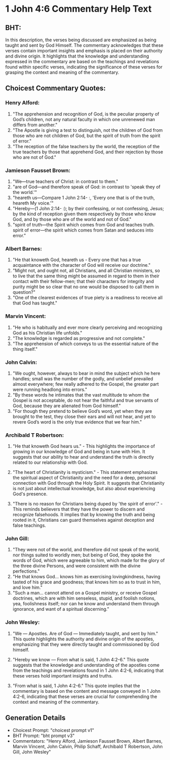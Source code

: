 # 1 John 4:6 Commentary Help Text

## BHT:
In this description, the verses being discussed are emphasized as being taught and sent by God Himself. The commentary acknowledges that these verses contain important insights and emphasis is placed on their authority and divine origin. It highlights that the knowledge and understanding expressed in the commentary are based on the teachings and revelations found within specific verses, indicating the significance of these verses for grasping the context and meaning of the commentary.

## Choicest Commentary Quotes:
### Henry Alford:
1. "The apprehension and recognition of God, is the peculiar property of God’s children, not any natural faculty in which one unrenewed man differs from another."
2. "The Apostle is giving a test to distinguish, not the children of God from those who are not children of God, but the spirit of truth from the spirit of error."
3. "The reception of the false teachers by the world, the reception of the true teachers by those that apprehend God, and their rejection by those who are not of God."

### Jamieson Fausset Brown:
1. "We—true teachers of Christ: in contrast to them."
2. "are of God—and therefore speak of God: in contrast to 'speak they of the world.'"
3. "heareth us—Compare 1 John 2:14- :, 'Every one that is of the truth, heareth My voice.'"
4. "Hereby—(1 John 2:14- :); by their confessing, or not confessing, Jesus; by the kind of reception given them respectively by those who know God, and by those who are of the world and not of God."
5. "spirit of truth—the Spirit which comes from God and teaches truth. spirit of error—the spirit which comes from Satan and seduces into error."

### Albert Barnes:
1. "He that knoweth God, heareth us - Every one that has a true acquaintance with the character of God will receive our doctrine."
2. "Might not, and ought not, all Christians, and all Christian ministers, so to live that the same thing might be assumed in regard to them in their contact with their fellow-men; that their characters for integrity and purity might be so clear that no one would be disposed to call them in question?"
3. "One of the clearest evidences of true piety is a readiness to receive all that God has taught."

### Marvin Vincent:
1. "He who is habitually and ever more clearly perceiving and recognizing God as his Christian life unfolds."
2. "The knowledge is regarded as progressive and not complete."
3. "The apprehension of which conveys to us the essential nature of the thing itself."

### John Calvin:
1. "We ought, however, always to bear in mind the subject which he here handles; small was the number of the godly, and unbelief prevailed almost everywhere; few really adhered to the Gospel, the greater part were running headlong into errors." 
2. "By these words he intimates that the vast multitude to whom the Gospel is not acceptable, do not hear the faithful and true servants of God, because they are alienated from God himself."
3. "For though they pretend to believe God’s word, yet when they are brought to the test, they close their ears and will not hear, and yet to revere God’s word is the only true evidence that we fear him."

### Archibald T Robertson:
1. "He that knoweth God hears us." - This highlights the importance of growing in our knowledge of God and being in tune with Him. It suggests that our ability to hear and understand the truth is directly related to our relationship with God.

2. "The heart of Christianity is mysticism." - This statement emphasizes the spiritual aspect of Christianity and the need for a deep, personal connection with God through the Holy Spirit. It suggests that Christianity is not just about intellectual knowledge, but also about experiencing God's presence.

3. "There is no reason for Christians being duped by 'the spirit of error'." - This reminds believers that they have the power to discern and recognize falsehoods. It implies that by knowing the truth and being rooted in it, Christians can guard themselves against deception and false teachings.

### John Gill:
1. "They were not of the world, and therefore did not speak of the world, nor things suited to worldly men; but being of God, they spoke the words of God, which were agreeable to him, which made for the glory of the three divine Persons, and were consistent with the divine perfections."
2. "He that knows God... knows him as exercising lovingkindness, having tasted of his grace and goodness; that knows him so as to trust in him, and love him."
3. "Such a man... cannot attend on a Gospel ministry, or receive Gospel doctrines, which are with him senseless, stupid, and foolish notions, yea, foolishness itself; nor can he know and understand them through ignorance, and want of a spiritual discerning."

### John Wesley:
1. "We — Apostles. Are of God — Immediately taught, and sent by him." This quote highlights the authority and divine origin of the apostles, emphasizing that they were directly taught and commissioned by God himself.

2. "Hereby we know — From what is said, 1 John 4:2-6." This quote suggests that the knowledge and understanding of the apostles come from the teachings and revelations found in 1 John 4:2-6, indicating that these verses hold important insights and truths.

3. "From what is said, 1 John 4:2-6." This quote implies that the commentary is based on the content and message conveyed in 1 John 4:2-6, indicating that these verses are crucial for comprehending the context and meaning of the commentary.


## Generation Details
- Choicest Prompt: "choicest prompt v1"
- BHT Prompt: "bht prompt v3"
- Commentators: "Henry Alford, Jamieson Fausset Brown, Albert Barnes, Marvin Vincent, John Calvin, Philip Schaff, Archibald T Robertson, John Gill, John Wesley"
